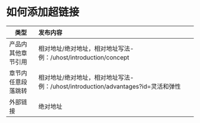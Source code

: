 # 如何添加超链接

| 类型               | 发布内容                                                     |
| ------------------ | :----------------------------------------------------------- |
| 产品内其他章节引用 | 相对地址/绝对地址，相对地址写法-例：/uhost/introduction/concept |
| 章节内任意段落跳转 | 相对地址/绝对地址，相对地址写法-例：/uhost/introduction/advantages?id=灵活和弹性 |
| 外部链接           | 绝对地址                                                     |
